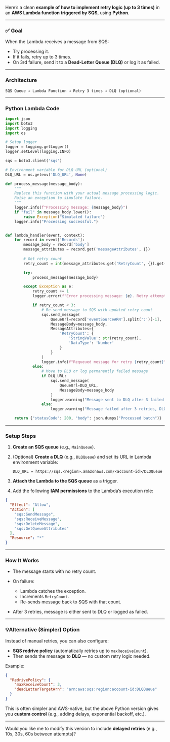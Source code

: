 Here’s a clean **example of how to implement retry logic (up to 3 times)** in an **AWS Lambda function triggered by SQS**, using **Python**.

---

### ✅ **Goal**

When the Lambda receives a message from SQS:

* Try processing it.
* If it fails, retry up to 3 times.
* On 3rd failure, send it to a **Dead-Letter Queue (DLQ)** or log it as failed.

---

### **Architecture**

```
SQS Queue → Lambda Function → Retry 3 times → DLQ (optional)
```

---

### **Python Lambda Code**

```python
import json
import boto3
import logging
import os

# Setup logger
logger = logging.getLogger()
logger.setLevel(logging.INFO)

sqs = boto3.client('sqs')

# Environment variable for DLQ URL (optional)
DLQ_URL = os.getenv('DLQ_URL', None)

def process_message(message_body):
    """
    Replace this function with your actual message processing logic.
    Raise an exception to simulate failure.
    """
    logger.info(f"Processing message: {message_body}")
    if "fail" in message_body.lower():
        raise Exception("Simulated failure")
    logger.info("Processing successful.")


def lambda_handler(event, context):
    for record in event['Records']:
        message_body = record['body']
        message_attributes = record.get('messageAttributes', {})
        
        # Get retry count
        retry_count = int(message_attributes.get('RetryCount', {}).get('stringValue', '0'))

        try:
            process_message(message_body)

        except Exception as e:
            retry_count += 1
            logger.error(f"Error processing message: {e}. Retry attempt {retry_count}/3")

            if retry_count < 3:
                # Re-send message to SQS with updated retry count
                sqs.send_message(
                    QueueUrl=record['eventSourceARN'].split(':')[-1],  # same queue
                    MessageBody=message_body,
                    MessageAttributes={
                        'RetryCount': {
                            'StringValue': str(retry_count),
                            'DataType': 'Number'
                        }
                    }
                )
                logger.info(f"Requeued message for retry {retry_count}")
            else:
                # Move to DLQ or log permanently failed message
                if DLQ_URL:
                    sqs.send_message(
                        QueueUrl=DLQ_URL,
                        MessageBody=message_body
                    )
                    logger.warning("Message sent to DLQ after 3 failed attempts")
                else:
                    logger.warning("Message failed after 3 retries, DLQ not configured")

    return {"statusCode": 200, "body": json.dumps("Processed batch")}
```

---

### **Setup Steps**

1. **Create an SQS queue** (e.g., `MainQueue`).
2. (Optional) **Create a DLQ** (e.g., `DLQQueue`) and set its URL in Lambda environment variable:

   ```
   DLQ_URL = https://sqs.<region>.amazonaws.com/<account-id>/DLQQueue
   ```
3. **Attach the Lambda to the SQS queue** as a trigger.
4. Add the following **IAM permissions** to the Lambda’s execution role:

```json
{
  "Effect": "Allow",
  "Action": [
    "sqs:SendMessage",
    "sqs:ReceiveMessage",
    "sqs:DeleteMessage",
    "sqs:GetQueueAttributes"
  ],
  "Resource": "*"
}
```

---

### **How It Works**

* The message starts with no retry count.
* On failure:

  * Lambda catches the exception.
  * Increments `RetryCount`.
  * Re-sends message back to SQS with that count.
* After 3 retries, message is either sent to DLQ or logged as failed.

---

### 💡**Alternative (Simpler) Option**

Instead of manual retries, you can also configure:

* **SQS redrive policy** (automatically retries up to `maxReceiveCount`).
* Then sends the message to **DLQ** — no custom retry logic needed.

Example:

```json
{
  "RedrivePolicy": {
    "maxReceiveCount": 3,
    "deadLetterTargetArn": "arn:aws:sqs:region:account-id:DLQQueue"
  }
}
```

This is often simpler and AWS-native, but the above Python version gives you **custom control** (e.g., adding delays, exponential backoff, etc.).

---

Would you like me to modify this version to include **delayed retries** (e.g., 10s, 30s, 60s between attempts)?
